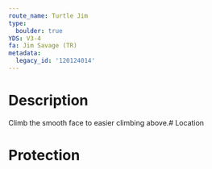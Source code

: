 ```yaml
---
route_name: Turtle Jim
type:
  boulder: true
YDS: V3-4
fa: Jim Savage (TR)
metadata:
  legacy_id: '120124014'
---
```

# Description
Climb the smooth face to easier climbing above.# Location
# Protection

